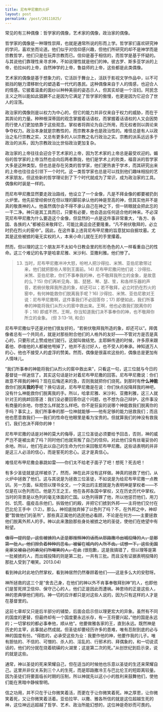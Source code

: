 ```yaml
---
title: 尼布甲尼撒的火炉
layout: post
permalink: /post/20111025/
---
```


常见的有三种偶像：哲学家的偶像，艺术家的偶像，政治家的偶像。

哲学家的偶像是一种理性崇拜，也就是通常所说的形而上学。哲学家们喜欢研究神的学问，喜欢坐而论道。他们似乎对信仰感兴趣，但他们所研究的却不是神学而是宗教哲学，他们只是在玩弄宗教而已。信仰是基于相信的，而哲学是基于怀疑的。与其说他们靠理性来寻求神，不如说理性就是他们的神。彼古罗、斯多亚学派的上帝，伯拉纠的上帝，自然神学的上帝，鲁益师的上帝，这些都是此类偶像。

艺术家的偶像是基于想象力的，它活跃于舞台上，活跃于影视文学作品中，以不可抵挡的魅力潜移默化的塑造着一代代的愚民。这种偶像来自于人的情感，也迎合人的情感。它披着温柔的面纱以种种美丽的姿态示人，但其实却是一个淫妇。阿民念主义之所以能如此猖獗不止是因为它满足了哲学家的傲慢，也更是因为它迎合了世人的淫荡。

政治家的偶像则是以权力为中心的，但它的能力并非仅来自于权力的威胁，而在于其舆论的力量。种种根深蒂固的观念掌握着话语权，而掌握着话语权的人又会因势而行使人们更加依靠于这些观念。掌权者将舆论为自己所用，而无权者则以舆论来争夺权力。政治本身就是宗教性的，而宗教本身也是政治性的。难怪总是有人以政治之名行宗教之实，又总有更多的人以宗教之名行政治之实。宗教的派系远远多于政治的派系，因为宗教政治比世俗政治更加复杂。

政治家的上帝往往会迎合于艺术家的上帝，因为艺术家的上帝总是最受欢迎的。媚俗的哲学家的上帝当然也会向后两者靠拢，他们是学术上的败类，福音派的哲学家大多是这种类型。但也总是存在另类的哲学家，他们更热衷于学术，而其研究出来的上帝也往往会引领下一个时代。这一类哲学家也总是可以找到他们趣味相投的艺术家朋友。但这些新的哲学理论到了下个时代就成为了常识，成为政治家的工具。偶像和时装是一样的。

而尼布甲尼撒显然要走政治路线，他设立了一个金像，凡是不拜金像的都要被扔到火炉里。他先前曾经俯伏在但以理的脚前承认他的神是至高的神，但其实他并不是真的敬畏神的人。他虽然偶尔会不得不承认自己在神之下，但一转眼就会把此忘的一干二净。神只是其工具而已，只要有必要，他会造出任何适合他的神来。不必深究尼布甲尼撒为什么要造这个金像，但显然的一点是这件事非常重大，“各方、各国、各族的人”都被召来敬拜它，可能比奥运会还要隆重。“凡不俯伏敬拜的，必立时扔在烈火的窑中”。因此，在这件事上违背尼布甲尼撒的旨意犹如自掘坟墓。尤其是这些被掳的毫无实权的人，本来小命儿就在王的手里攥着。

然而，但以理的这三个朋友并不太如今日教会里的形形色色的人一样看重自己的性命。这三个难记的名字是哈拿尼雅、米沙利、亚撒利雅。他们惨了。

> 13) 当时，尼布甲尼撒冲冲大怒，吩咐人把沙得拉、米煞、亚伯尼歌带过来，他们就把那些人带到王面前。14) 尼布甲尼撒问他们说：沙得拉、米煞、亚伯尼歌，你们不事奉我的神，也不敬拜我所立的金象，是故意的么？15) 你们再听见角、笛、琵琶、琴、瑟、笙，和各样乐器的声音，若俯伏敬拜我所造的象，却还可以；若不敬拜，必立时扔在烈火的窑中，有何神能救你们脱离我手呢？16) 沙得拉、米煞、亚伯尼歌对王说：尼布甲尼撒啊，这件事我们不必回答你；17) 即便如此，我们所事奉的神能将我们从烈火的窑中救出来。王啊，他也必救我们脱离你的手；18) 即或不然，王啊，你当知道我们决不事奉你的神，也不敬拜你所立的金象。 (但 3:13-18, 和合)

尼布甲尼撒似乎还是对他们很友好的，“若俯伏敬拜我所造的象，却还可以”。拜偶像者总有一个共同点，就是对那些附合他们的人格外的友好——不管对方是否是真心的，只要形式上赞成他们就行。这就叫做结党。主耶稣传道的时候，许多原来跟着他、恭维他的人都被他甩掉了，他并不去讨好人，也不受人的奉承。神知道万人的心，他也不接受人的虚浮的赞美。然而，偶像是很喜欢这些的，偶像总是更加有人情味儿。

“我们所事奉的神能将我们从烈火的窑中救出来”，只看这一句，这三位就与今日的基督徒一样迷信了。其实这句话是针对着尼布甲尼撒的回答。尼布甲尼撒说：你们故意不拜我的神吗？现在后悔还来的急，否则我就把你们烧死。到那时有**什么神能**救你们脱离**我的手**呢？换句话说，尼布甲尼撒是在说：你们快点投降拜我的神吧，没有什么神能救你们脱离我的手。所以，哈拿尼雅、米沙利、亚撒利雅，这三人就针对王的挑衅回答道：我们没必要回答你这个问题，也不想为自己辩护，这件事没有商量的余地，你想怎么样就怎么样吧。你不是狂妄的说哪个神能救我们脱离你的手吗？事实上，我们所事奉的那一位神就能够——他有足够的能力拯救我们；而且他也愿意救我们——我们的性命在他眼里是看为宝贵的。但就算我们的神没有救我们，我们也决不拜你的神！

尼布甲尼撒的话是对神的莫大的侮辱，这三位圣徒必须要给予回击，否则，神的威严岂不是被出卖了吗？同时他们也就背叛了自己的信仰。对此他们没有丝毫妥协的余地。所以，他们在此以自己的生命为代价来回敬尼布甲尼撒。这些话表明的并非是这三人必活的信心，而是誓死的忠心。这才是真信心。

难怪尼布甲尼撒会暴跳如雷——你们太不给老子面子了吧！想死？死去吧！

有多少圣徒就是这样被杀了，然而，神在此并没有这样做。神真的拯救了他们，从火炉中拯救了他们。这与其说是为拯救三位圣徒，不如说是为给尼布甲尼撒一点教训。另一方面，纵观但以理书全文，一个突出的主题就是为表明神是掌权者——不仅是在以色列而已。他是万王之王，他在各邦各国中掌权，又在历史历代中掌权。当时的背景是以色列的毫无体面的亡国。以色列得罪了他，所以他惩罚他们，用刀剑、饥荒、瘟疫击杀他们，拆毁他们的殿，并把它们掳到外邦——主将他们交付在巴比伦王手中（1:2）。那么，神彻底抛弃掉了以色列了吗？不，在外邦之中，神却要“暂做他们的圣所”，那些真正属他的选民他必看顾，不论是在何方——主要拯救他们脱离外邦人的手。神以此来激励那些身处被掳之地的圣徒，使他们在绝望中有盼望。

~~值得一提的是，这些被掳的人正是那按照神的话而从耶路撒冷出城投降的人，是那第一批人。他们担负着种种的恶名，被留在城内的人所不齿。试想一下，这些无国无家又被自己的弟兄们所嘲笑的人，在此~~ (很抱歉，这是我搞错了，但以理等是第一批被掳的人，而出城投降的则是第二批，一共有三批。而且没有证据表明投降的那批人受到了嘲笑。2013.04)

看到神此时此地仍然掌权，看到神居然仍然眷顾着他们——这是多么大的安慰呀。

神所拯救的这三个是“舍去己身，在他们的神以外不肯事奉敬拜别神”的人，也即他们是誓死捍卫信仰、保守己心的人，他们正是因此而遭祸。神恩待的正是这些人，神的恩典够他们用的。神一切的应许都只是对这些人说的，因为只有这样的人才是在基督里的。

这前七章却又只是后半部分的铺垫，后面会启示但以理更宏大的异象。虽然有不同的国度的更替，但最终却有一个国度要永远长存，有一王将要兴起，”他的国是永远的；一切掌权的都必事奉他，顺从他”。他要做雅各家的王，直到永远。既然神是历史的主宰，此事就必然成就。但圣徒却要经历许多的患难，唯有忍耐到底的必与神的国度有份。“得胜的，必承受这些为业：我要作他的神，他要作我的儿子。唯有胆怯的、不信的、可憎的、杀人的、淫乱的、行邪术的、拜偶象的，和一切说谎话的，他们的分就在烧着硫磺的火湖里；这是第二次的死。”从创世纪到启示录，说的就是这些。

通常，神以圣徒的死来荣耀自己，但在适当的时候他也乐意以圣徒的生还来荣耀自己。这里并非仅关系到三个人的生死，而是耶路撒冷王与巴比伦王的短距离较量。因为圣徒们将要面临长时期的压制，所以神就先以这小小的胜利来鼓舞他们，使他们能在黑暗中静候黎明。

信之功用，并不只在于让你微笑着活，而更在于让你微笑着死。神之厚恩，让你微笑着死，又让你微笑着活着。亚伯拉罕、以撒、雅各所信的就是这位超越生死的神，这位神远远超越了哲学、艺术、政治所能幻想的，这位神是奇妙而可畏的。

